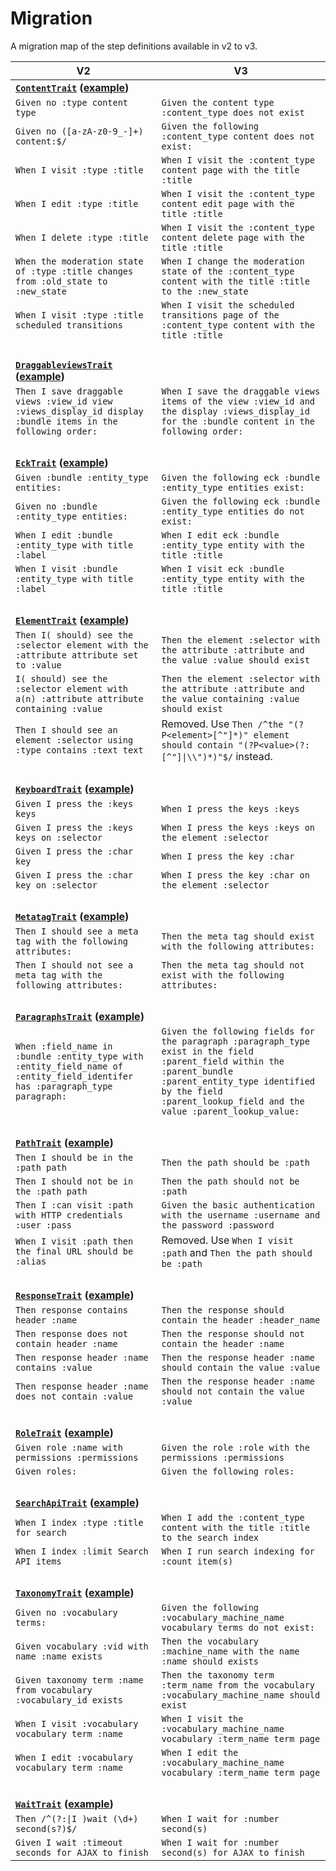 # Migration

A migration map of the step definitions available in v2 to v3.

| V2                                                                                                                           | V3                                                                                                                                                                                                                             |
|------------------------------------------------------------------------------------------------------------------------------|--------------------------------------------------------------------------------------------------------------------------------------------------------------------------------------------------------------------------------|
| **[`ContentTrait`](src/ContentTrait.php) ([example](tests/behat/features/content.feature))**                                 |                                                                                                                                                                                                                                |
| `Given no :type content type`                                                                                                | `Given the content type :content_type does not exist`                                                                                                                                                                          |
| `Given no ([a-zA-z0-9_-]+) content:$/`                                                                                       | `Given the following :content_type content does not exist:`                                                                                                                                                                    |
| `When I visit :type :title`                                                                                                  | `When I visit the :content_type content page with the title :title`                                                                                                                                                            |
| `When I edit :type :title`                                                                                                   | `When I visit the :content_type content edit page with the title :title`                                                                                                                                                       |
| `When I delete :type :title`                                                                                                 | `When I visit the :content_type content delete page with the title :title`                                                                                                                                                     |
| `When the moderation state of :type :title changes from :old_state to :new_state`                                            | `When I change the moderation state of the :content_type content with the title :title to the :new_state`                                                                                                                      |
| `When I visit :type :title scheduled transitions`                                                                            | `When I visit the scheduled transitions page of the :content_type content with the title :title`                                                                                                                               |
| &nbsp;                                                                                                                       |                                                                                                                                                                                                                                |
| **[`DraggableviewsTrait`](src/DraggableviewsTrait.php) ([example](tests/behat/features/draggableviews.feature))**            |                                                                                                                                                                                                                                |
| `Then I save draggable views :view_id view :views_display_id display :bundle items in the following order:`                  | `When I save the draggable views items of the view :view_id and the display :views_display_id for the :bundle content in the following order:`                                                                                 |
| &nbsp;                                                                                                                       |                                                                                                                                                                                                                                |
| **[`EckTrait`](src/EckTrait.php) ([example](tests/behat/features/eck.feature))**                                             |                                                                                                                                                                                                                                |
| `Given :bundle :entity_type entities:`                                                                                       | `Given the following eck :bundle :entity_type entities exist:`                                                                                                                                                                 |
| `Given no :bundle :entity_type entities:`                                                                                    | `Given the following eck :bundle :entity_type entities do not exist:`                                                                                                                                                          |
| `When I edit :bundle :entity_type with title :label`                                                                         | `When I edit eck :bundle :entity_type entity with the title :title`                                                                                                                                                            |
| `When I visit :bundle :entity_type with title :label`                                                                        | `When I visit eck :bundle :entity_type entity with the title :title`                                                                                                                                                           |
| &nbsp;                                                                                                                       |                                                                                                                                                                                                                                |
| **[`ElementTrait`](src/ElementTrait.php) ([example](tests/behat/features/element.feature))**                                 |                                                                                                                                                                                                                                |
| `Then I( should) see the :selector element with the :attribute attribute set to :value`                                      | `Then the element :selector with the attribute :attribute and the value :value should exist`                                                                                                                                   |
| `I( should) see the :selector element with a(n) :attribute attribute containing :value`                                      | `Then the element :selector with the attribute :attribute and the value containing :value should exist`                                                                                                                        |
| `Then I should see an element :selector using :type contains :text text`                                                     | Removed. Use `Then /^the "(?P<element>[^"]*)" element should contain "(?P<value>(?:[^"]\|\\")*)"$/` instead.                                                                                                                   |
| &nbsp;                                                                                                                       |                                                                                                                                                                                                                                |
| **[`KeyboardTrait`](src/KeyboardTrait.php) ([example](tests/behat/features/keyboard.feature))**                              |                                                                                                                                                                                                                                |
| `Given I press the :keys keys`                                                                                               | `When I press the keys :keys`                                                                                                                                                                                                  |
| `Given I press the :keys keys on :selector`                                                                                  | `When I press the keys :keys on the element :selector`                                                                                                                                                                         |
| `Given I press the :char key`                                                                                                | `When I press the key :char`                                                                                                                                                                                                   |
| `Given I press the :char key on :selector`                                                                                   | `When I press the key :char on the element :selector`                                                                                                                                                                          |
| &nbsp;                                                                                                                       |                                                                                                                                                                                                                                |
| **[`MetatagTrait`](src/MetatagTrait.php) ([example](tests/behat/features/metatag.feature))**                                 |                                                                                                                                                                                                                                |
| `Then I should see a meta tag with the following attributes:`                                                                | `Then the meta tag should exist with the following attributes:`                                                                                                                                                                |
| `Then I should not see a meta tag with the following attributes:`                                                            | `Then the meta tag should not exist with the following attributes:`                                                                                                                                                            |
| &nbsp;                                                                                                                       |                                                                                                                                                                                                                                |
| **[`ParagraphsTrait`](src/ParagraphsTrait.php) ([example](tests/behat/features/paragraphs.feature))**                        |                                                                                                                                                                                                                                |
| `When :field_name in :bundle :entity_type with :entity_field_name of :entity_field_identifer has :paragraph_type paragraph:` | `Given the following fields for the paragraph :paragraph_type exist in the field :parent_field within the :parent_bundle :parent_entity_type identified by the field :parent_lookup_field and the value :parent_lookup_value:` |
| &nbsp;                                                                                                                       |                                                                                                                                                                                                                                |
| **[`PathTrait`](src/PathTrait.php) ([example](tests/behat/features/path.feature))**                                          |                                                                                                                                                                                                                                |
| `Then I should be in the :path path`                                                                                         | `Then the path should be :path`                                                                                                                                                                                                |
| `Then I should not be in the :path path`                                                                                     | `Then the path should not be :path`                                                                                                                                                                                            |
| `Then I :can visit :path with HTTP credentials :user :pass`                                                                  | `Given the basic authentication with the username :username and the password :password`                                                                                                                                        |
| `When I visit :path then the final URL should be :alias`                                                                     | Removed. Use `When I visit :path` and `Then the path should be :path`                                                                                                                                                          |
| &nbsp;                                                                                                                       |                                                                                                                                                                                                                                |
| **[`ResponseTrait`](src/ResponseTrait.php) ([example](tests/behat/features/response.feature))**                              |                                                                                                                                                                                                                                |
| `Then response contains header :name`                                                                                        | `Then the response should contain the header :header_name`                                                                                                                                                                     |
| `Then response does not contain header :name`                                                                                | `Then the response should not contain the header :name`                                                                                                                                                                        |
| `Then response header :name contains :value`                                                                                 | `Then the response header :name should contain the value :value`                                                                                                                                                               |
| `Then response header :name does not contain :value`                                                                         | `Then the response header :name should not contain the value :value`                                                                                                                                                           |
| &nbsp;                                                                                                                       |                                                                                                                                                                                                                                |
| **[`RoleTrait`](src/RoleTrait.php) ([example](tests/behat/features/role.feature))**                                          |                                                                                                                                                                                                                                |
| `Given role :name with permissions :permissions`                                                                             | `Given the role :role with the permissions :permissions`                                                                                                                                                                       |
| `Given roles:`                                                                                                               | `Given the following roles:`                                                                                                                                                                                                   |
| &nbsp;                                                                                                                       |                                                                                                                                                                                                                                |
| **[`SearchApiTrait`](src/SearchApiTrait.php) ([example](tests/behat/features/search.feature))**                              |                                                                                                                                                                                                                                |
| `When I index :type :title for search`                                                                                       | `When I add the :content_type content with the title :title to the search index`                                                                                                                                               |
| `When I index :limit Search API items`                                                                                       | `When I run search indexing for :count item(s)`                                                                                                                                                                                |
| &nbsp;                                                                                                                       |                                                                                                                                                                                                                                |
| **[`TaxonomyTrait`](src/TaxonomyTrait.php) ([example](tests/behat/features/taxonomy.feature))**                              |                                                                                                                                                                                                                                |
| `Given no :vocabulary terms:`                                                                                                | `Given the following :vocabulary_machine_name vocabulary terms do not exist:`                                                                                                                                                  |
| `Given vocabulary :vid with name :name exists`                                                                               | `Then the vocabulary :machine_name with the name :name should exists`                                                                                                                                                          |
| `Given taxonomy term :name from vocabulary :vocabulary_id exists`                                                            | `Then the taxonomy term :term_name from the vocabulary :vocabulary_machine_name should exist`                                                                                                                                  |
| `When I visit :vocabulary vocabulary term :name`                                                                             | `When I visit the :vocabulary_machine_name vocabulary :term_name term page`                                                                                                                                                    |
| `When I edit :vocabulary vocabulary term :name`                                                                              | `When I edit the :vocabulary_machine_name vocabulary :term_name term page`                                                                                                                                                     |
| &nbsp;                                                                                                                       |                                                                                                                                                                                                                                |
| **[`WaitTrait`](src/WaitTrait.php) ([example](tests/behat/features/wait.feature))**                                          |                                                                                                                                                                                                                                |
| `Then /^(?:\|I )wait (\d+) second(s?)$/`                                                                                     | `When I wait for :number second(s)`                                                                                                                                                                                            |
| `Given I wait :timeout seconds for AJAX to finish`                                                                           | `When I wait for :number second(s) for AJAX to finish`                                                                                                                                                                         |
